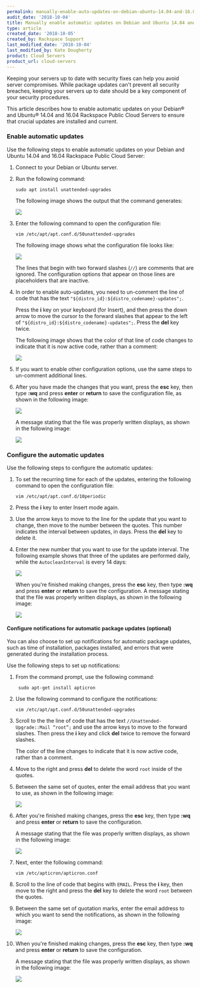 ```yaml
---
permalink: manually-enable-auto-updates-on-debian-ubuntu-14.04-and-16.04-public-cloud-servers/
audit_date: '2018-10-04'
title: Manually enable automatic updates on Debian and Ubuntu 14.04 and 16.04  Public Cloud Servers
type: article
created_date: '2018-10-05'
created_by: Rackspace Support
last_modified_date: '2018-10-04'
last_modified_by: Kate Dougherty
product: Cloud Servers
product_url: cloud-servers
---
```


Keeping your servers up to date with security fixes can help you avoid server
compromises. While package updates can't prevent all security breaches,
keeping your servers up to date should be a key component of your security
procedures.

This article describes how to enable automatic updates on your Debian&reg; and
Ubuntu&reg; 14.04 and 16.04 Rackspace Public Cloud Servers to ensure that
crucial updates are installed and current.

### Enable automatic updates

Use the following steps to enable automatic updates on your Debian and
Ubuntu 14.04 and 16.04 Rackspace Public Cloud Server:

1. Connect to your Debian or Ubuntu server.

2. Run the following command:

       sudo apt install unattended-upgrades

    The following image shows the output that the command generates:

    <img src="{% asset_path cloud-servers/manually-enable-auto-updates-on-debian-ubuntu-14.04-and-16.04-public-cloud-servers/picture1.png %}" />

3. Enter the following command to open the configuration file:

       vim /etc/apt/apt.conf.d/50unattended-upgrades

    The following image shows what the configuration file looks like:

    <img src="{% asset_path cloud-servers/manually-enable-auto-updates-on-debian-ubuntu-14.04-and-16.04-public-cloud-servers/picture2.png %}" />

    The lines that begin with two forward slashes (`//`) are comments that are
    ignored. The configuration options that appear on those lines are
    placeholders that are inactive.

4. In order to enable auto-updates, you need to un-comment the line of code
   that has the text `"${distro_id}:${distro_codename}-updates";`.

    Press the **i** key on your keyboard (for Insert), and then press the down
    arrow to move the cursor to the forward slashes that appear to the left of
    `"${distro_id}:${distro_codename}-updates";`. Press the **del**
    key twice.

    The following image shows that the color of that line of code changes to
    indicate that it is now active code, rather than a comment:

    <img src="{% asset_path cloud-servers/manually-enable-auto-updates-on-debian-ubuntu-14.04-and-16.04-public-cloud-servers/picture3.png %}" />

5. If you want to enable other configuration options, use the same steps to
   un-comment additional lines.

6. After you have made the changes that you want, press the **esc** key, then
   type **:wq** and press **enter** or **return** to save the configuration
   file, as shown in the following image:

    <img src="{% asset_path cloud-servers/manually-enable-auto-updates-on-debian-ubuntu-14.04-and-16.04-public-cloud-servers/picture4-1.png %}" />

    A message stating that the file was properly written displays, as shown in
    the following image:

    <img src="{% asset_path cloud-servers/manually-enable-auto-updates-on-debian-ubuntu-14.04-and-16.04-public-cloud-servers/picture4-2.png %}" />

### Configure the automatic updates

Use the following steps to configure the automatic updates:

1. To set the recurring time for each of the updates, entering the following
   command to open the configuration file:

       vim /etc/apt/apt.conf.d/10periodic

2. Press the **i** key to enter Insert mode again.

3. Use the arrow keys to move to the line for the update that you want to
   change, then move to the number between the quotes. This number indicates
   the interval between updates, in days. Press the **del** key to delete it.

4. Enter the new number that you want to use for the update interval. The
   following example shows that three of the updates are performed daily,
   while the `AutocleanInterval` is every 14 days:

    <img src="{% asset_path cloud-servers/manually-enable-auto-updates-on-debian-ubuntu-14.04-and-16.04-public-cloud-servers/picture5.png %}" />

    When you're finished making changes, press the **esc** key, then type
    **:wq** and press **enter** or **return** to save the configuration. A
    message stating that the file was properly written displays, as shown in
    the following image:

    <img src="{% asset_path cloud-servers/manually-enable-auto-updates-on-debian-ubuntu-14.04-and-16.04-public-cloud-servers/picture6.png %}" />

#### Configure notifications for automatic package updates (optional)

You can also choose to set up notifications for automatic package updates,
such as time of installation, packages installed, and errors that were
generated during the installation process.

Use the following steps to set up notifications:

1. From the command prompt, use the following command:

        sudo apt-get install apticron

2. Use the following command to configure the notifications:

       vim /etc/apt/apt.conf.d/50unattended-upgrades

3. Scroll to the the line of code that has the text
   `//Unattended-Upgrade::Mail “root”;` and use the arrow keys to move to the
   forward slashes. Then press the **i** key and click **del** twice to remove
   the forward slashes.

    The color of the line changes to indicate that it is now active code,
    rather than a comment.

4. Move to the right and press **del** to delete the word `root` inside of the
   quotes.

5. Between the same set of quotes, enter the email
   address that you want to use, as shown in the following image:

    <img src="{% asset_path cloud-servers/manually-enable-auto-updates-on-debian-ubuntu-14.04-and-16.04-public-cloud-servers/picture8.png %}" />

6. After you're finished making changes, press the **esc** key, then type
   **:wq** and press **enter** or **return** to save the configuration.

    A message stating that the file was properly written displays, as shown in
    the following image:

    <img src="{% asset_path cloud-servers/manually-enable-auto-updates-on-debian-ubuntu-14.04-and-16.04-public-cloud-servers/picture9.png %}" />

7. Next, enter the following command:

       vim /etc/apticron/apticron.conf

8. Scroll to the line of code that begins with `EMAIL`. Press the **i** key,
   then move to the right and press the **del** key to delete the word `root`
   between the quotes.

9. Between the same set of quotation marks, enter the email address to which
   you want to send the notifications, as shown in the following image:

    <img src="{% asset_path cloud-servers/manually-enable-auto-updates-on-debian-ubuntu-14.04-and-16.04-public-cloud-servers/picture10.png %}" />

10. When you're finished making changes, press the **esc** key, then type
    **:wq** and press **enter** or **return** to save the configuration.

     A message stating that the file was properly written displays, as shown
     in the following image:

     <img src="{% asset_path cloud-servers/manually-enable-auto-updates-on-debian-ubuntu-14.04-and-16.04-public-cloud-servers/picture11.png %}" />
